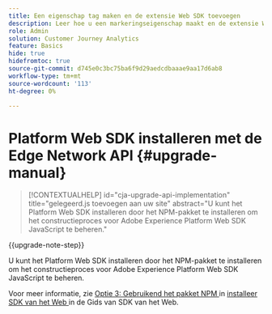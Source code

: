 ```yaml
---
title: Een eigenschap tag maken en de extensie Web SDK toevoegen
description: Leer hoe u een markeringseigenschap maakt en de extensie Web SDK toevoegt
role: Admin
solution: Customer Journey Analytics
feature: Basics
hide: true
hidefromtoc: true
source-git-commit: d745e0c3bc75ba6f9d29aedcdbaaae9aa17d6ab8
workflow-type: tm+mt
source-wordcount: '113'
ht-degree: 0%

---
```


# Platform Web SDK installeren met de Edge Network API {#upgrade-manual}

<!-- markdownlint-disable MD034 -->

>[!CONTEXTUALHELP]
>id="cja-upgrade-api-implementation"
>title="gelegeerd.js toevoegen aan uw site"
>abstract="U kunt het Platform Web SDK installeren door het NPM-pakket te installeren om het constructieproces voor Adobe Experience Platform Web SDK JavaScript te beheren."

<!-- markdownlint-enable MD034 -->

{{upgrade-note-step}}

U kunt het Platform Web SDK installeren door het NPM-pakket te installeren om het constructieproces voor Adobe Experience Platform Web SDK JavaScript te beheren.

Voor meer informatie, zie [ Optie 3: Gebruikend het pakket NPM ](https://experienceleague.adobe.com/en/docs/experience-platform/edge/fundamentals/installing-the-sdk#option-3-using-the-npm-package) in [ installeer SDK van het Web ](https://experienceleague.adobe.com/en/docs/experience-platform/edge/fundamentals/installing-the-sdk) in de Gids van SDK van het Web.

